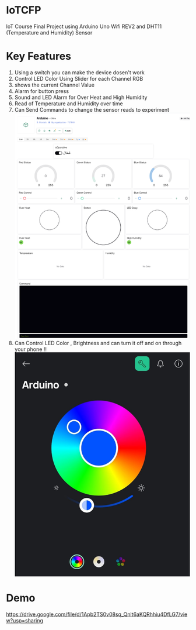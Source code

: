 # IoTCFP
IoT Course Final Project using Arduino Uno Wifi REV2 and DHT11 (Temperature and Humidity) Sensor
# Key Features 
1. Using a switch you can make the device dosen't work
2. Control LED Color Using Slider for each Channel RGB
3. shows the current Channel Value 
4. Alarm for button press
5. Sound and LED Alarm for Over Heat and High Humidity
6. Read of Temperature and Humidity over time
7. Can Send Commands to change the sensor reads to experiment
![alt text](https://github.com/MostafaMTK/IoTCFP/blob/main/Full.png?raw=true)
8. Can Control LED Color , Brightness and can turn it off and on through your phone !!
![alt text](https://github.com/MostafaMTK/IoTCFP/blob/main/Phone.jpg?raw=true)
# Demo 
https://drive.google.com/file/d/1Apb2TS0v08sq_Qnlt6aKQRhhiu4DfLG7/view?usp=sharing
